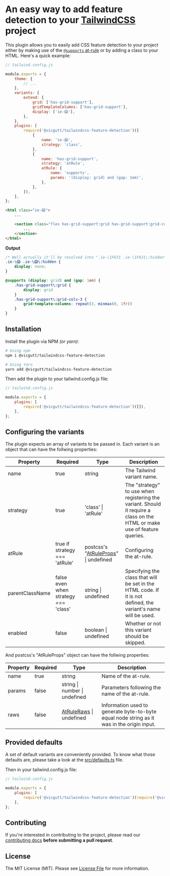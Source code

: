 # An easy way to add feature detection to your [TailwindCSS](https://tailwindcss.com) project

This plugin allows you to easily add CSS feature detection to your project either by making use of the [`@supports` at-rule](https://developer.mozilla.org/en-US/docs/Web/CSS/@supports) or by adding a class to your HTML.
Here's a quick example:

```js
// tailwind.config.js

module.exports = {
    theme: {
        // ...
    },
    variants: {
        extend: {
            grid: ['has-grid-support'],
            gridTemplateColumns: ['has-grid-support'],
            display: ['ie-😱'],
        },
    },
    plugins: [
        require('@vicgutt/tailwindcss-feature-detection')([
            {
                name: 'ie-😱',
                strategy: 'class',
            },
            {
                name: 'has-grid-support',
                strategy: 'atRule',
                atRule: {
                    name: 'supports',
                    params: '(display: grid) and (gap: 1em)',
                },
            },
        ]),
    ],
};
```

```html
<html class="ie-😱">
    ...

    <section class="flex has-grid-support:grid has-grid-support:grid-cols-3 ie-😱:hidden">
        ...
    </section>
</html>
```

**Output**

```css
/* Well actually it'll be resolved into ".ie-\1F631 .ie-\1F631\:hidden" but let's pretend 👀 */
.ie-\😱 .ie-\😱\:hidden {
    display: none;
}

@supports (display: grid) and (gap: 1em) {
    .has-grid-support\:grid {
        display: grid
    }
    .has-grid-support\:grid-cols-3 {
        grid-template-columns: repeat(3, minmax(0, 1fr))
    }
}
```

## Installation

Install the plugin via NPM _(or yarn)_:

``` bash
# Using npm
npm i @vicgutt/tailwindcss-feature-detection

# Using Yarn
yarn add @vicgutt/tailwindcss-feature-detection
```

Then add the plugin to your tailwind.config.js file:

``` js
// tailwind.config.js

module.exports = {
    plugins: [
        require('@vicgutt/tailwindcss-feature-detection')([]),
    ],
};
```

## Configuring the variants

The plugin expects an array of variants to be passed in. Each variant is an object that can have the follwing properties:

| Property             | Required                             | Type                 | Description |
| -------------------- | ------------------------------------ | -------------------- | ----------- |
| name                 | true                                 | string               | The Tailwind variant name.  
| strategy             | true                                 | 'class' \| 'atRule'  | The "strategy" to use when registering the variant. Should it require a class on the HTML or make use of feature queries.
| atRule               | true if strategy === 'atRule'        | postcss's "[AtRuleProps](https://postcss.org/api/#atruleprops)" \| undefined | Configuring the at-rule.
| parentClassName      | false even when strategy === 'class' | string \| undefined  | Specifying the class that will be set in the HTML code. If it is not defined, the variant's name will be used.
| enabled              | false                                | boolean \| undefined | Whether or not this variant should be skipped.

And postcss's "AtRuleProps" object can have the follwing properties:

| Property     | Required      | Type                            | Description |
| ------------ | ------------- | ------------------------------- | ----------- |
| name         | true          | string                          | Name of the at-rule.
| params       | false         | string \| number \| undefined   | Parameters following the name of the at-rule.
| raws         | false         | [AtRuleRaws](https://postcss.org/api/#atruleraws) \| undefined         | Information used to generate byte-to-byte equal node string as it was in the origin input.

## Provided defaults

A set of default variants are conveniently provided. To know what those defaults are, please take a look at the [src/defaults.ts](https://github.com/VicGUTT/tailwindcss-feature-detection/blob/main/src/defaults.ts) file.

Then in your tailwind.config.js file:

``` js
// tailwind.config.js

module.exports = {
    plugins: [
        require('@vicgutt/tailwindcss-feature-detection')(require('@vicgutt/tailwindcss-feature-detection/defaults')),
    ],
};
```

<!-- ## Changelog

Please see [CHANGELOG](CHANGELOG.md) for more information what has changed recently. -->

## Contributing

If you're interested in contributing to the project, please read our [contributing docs](https://github.com/VicGUTT/tailwindcss-feature-detection/blob/main/.github/CONTRIBUTING.md) **before submitting a pull request**.

## License

The MIT License (MIT). Please see [License File](LICENSE) for more information.
